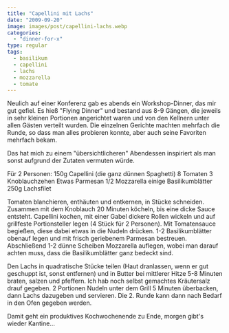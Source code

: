 ```yaml
---
title: "Capellini mit Lachs"
date: "2009-09-20"
image: images/post/capellini-lachs.webp
categories: 
  - "dinner-for-x"
type: regular
tags: 
  - basilikum
  - capellini
  - lachs
  - mozzarella
  - tomate
---
```


Neulich auf einer Konferenz gab es abends ein Workshop-Dinner, das mir gut gefiel. Es hieß "Flying Dinner" und bestand aus 8-9 Gängen, die jeweils in sehr kleinen Portionen angerichtet waren und von den Kellnern unter allen Gästen verteilt wurden. Die einzelnen Gerichte machten mehrfach die Runde, so dass man alles probieren konnte, aber auch seine Favoriten mehrfach bekam.

Das hat mich zu einem "übersichtlicheren" Abendessen inspiriert als man sonst aufgrund der Zutaten vermuten würde.

Für 2 Personen: 150g Capellini (die ganz dünnen Spaghetti) 8 Tomaten 3 Knoblauchzehen Etwas Parmesan 1/2 Mozzarella einige Basilikumblätter 250g Lachsfilet

Tomaten blanchieren, enthäuten und entkernen, in Stücke schneiden. Zusammen mit dem Knoblauch 20 Minuten köcheln, bis eine dicke Sauce entsteht. Capellini kochen, mit einer Gabel dickere Rollen wickeln und auf grillfeste Portionsteller legen (4 Stück für 2 Personen). Mit Tomatensauce begießen, diese dabei etwas in die Nudeln drücken. 1-2 Basilikumblätter obenauf legen und mit frisch geriebenem Parmesan bestreuen. Abschließend 1-2 dünne Scheiben Mozzarella auflegen, wobei man darauf achten muss, dass die Basilikumblätter ganz bedeckt sind.

Den Lachs in quadratische Stücke teilen (Haut dranlassen, wenn er gut geschuppt ist, sonst entfernen) und in Butter bei mittlerer Hitze 5-8 Minuten braten, salzen und pfeffern. Ich hab noch selbst gemachtes Kräutersalz drauf gegeben. 2 Portionen Nudeln unter dem Grill 5 Minuten überbacken, dann Lachs dazugeben und servieren. Die 2. Runde kann dann nach Bedarf in den Ofen gegeben werden.

Damit geht ein produktives Kochwochenende zu Ende, morgen gibt's wieder Kantine...
